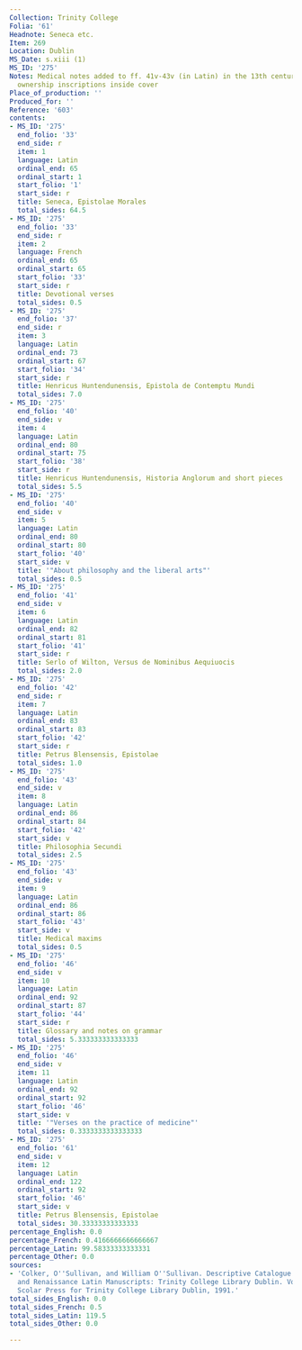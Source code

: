 ```yaml
---
Collection: Trinity College
Folia: '61'
Headnote: Seneca etc.
Item: 269
Location: Dublin
MS_Date: s.xiii (1)
MS_ID: '275'
Notes: Medical notes added to ff. 41v-43v (in Latin) in the 13th century ; 17th c
  ownership inscriptions inside cover
Place_of_production: ''
Produced_for: ''
Reference: '603'
contents:
- MS_ID: '275'
  end_folio: '33'
  end_side: r
  item: 1
  language: Latin
  ordinal_end: 65
  ordinal_start: 1
  start_folio: '1'
  start_side: r
  title: Seneca, Epistolae Morales
  total_sides: 64.5
- MS_ID: '275'
  end_folio: '33'
  end_side: r
  item: 2
  language: French
  ordinal_end: 65
  ordinal_start: 65
  start_folio: '33'
  start_side: r
  title: Devotional verses
  total_sides: 0.5
- MS_ID: '275'
  end_folio: '37'
  end_side: r
  item: 3
  language: Latin
  ordinal_end: 73
  ordinal_start: 67
  start_folio: '34'
  start_side: r
  title: Henricus Huntendunensis, Epistola de Contemptu Mundi
  total_sides: 7.0
- MS_ID: '275'
  end_folio: '40'
  end_side: v
  item: 4
  language: Latin
  ordinal_end: 80
  ordinal_start: 75
  start_folio: '38'
  start_side: r
  title: Henricus Huntendunensis, Historia Anglorum and short pieces
  total_sides: 5.5
- MS_ID: '275'
  end_folio: '40'
  end_side: v
  item: 5
  language: Latin
  ordinal_end: 80
  ordinal_start: 80
  start_folio: '40'
  start_side: v
  title: '"About philosophy and the liberal arts"'
  total_sides: 0.5
- MS_ID: '275'
  end_folio: '41'
  end_side: v
  item: 6
  language: Latin
  ordinal_end: 82
  ordinal_start: 81
  start_folio: '41'
  start_side: r
  title: Serlo of Wilton, Versus de Nominibus Aequiuocis
  total_sides: 2.0
- MS_ID: '275'
  end_folio: '42'
  end_side: r
  item: 7
  language: Latin
  ordinal_end: 83
  ordinal_start: 83
  start_folio: '42'
  start_side: r
  title: Petrus Blensensis, Epistolae
  total_sides: 1.0
- MS_ID: '275'
  end_folio: '43'
  end_side: v
  item: 8
  language: Latin
  ordinal_end: 86
  ordinal_start: 84
  start_folio: '42'
  start_side: v
  title: Philosophia Secundi
  total_sides: 2.5
- MS_ID: '275'
  end_folio: '43'
  end_side: v
  item: 9
  language: Latin
  ordinal_end: 86
  ordinal_start: 86
  start_folio: '43'
  start_side: v
  title: Medical maxims
  total_sides: 0.5
- MS_ID: '275'
  end_folio: '46'
  end_side: v
  item: 10
  language: Latin
  ordinal_end: 92
  ordinal_start: 87
  start_folio: '44'
  start_side: r
  title: Glossary and notes on grammar
  total_sides: 5.333333333333333
- MS_ID: '275'
  end_folio: '46'
  end_side: v
  item: 11
  language: Latin
  ordinal_end: 92
  ordinal_start: 92
  start_folio: '46'
  start_side: v
  title: '"Verses on the practice of medicine"'
  total_sides: 0.3333333333333333
- MS_ID: '275'
  end_folio: '61'
  end_side: v
  item: 12
  language: Latin
  ordinal_end: 122
  ordinal_start: 92
  start_folio: '46'
  start_side: v
  title: Petrus Blensensis, Epistolae
  total_sides: 30.33333333333333
percentage_English: 0.0
percentage_French: 0.4166666666666667
percentage_Latin: 99.58333333333331
percentage_Other: 0.0
sources:
- 'Colker, O''Sullivan, and William O''Sullivan. Descriptive Catalogue of the Mediaeval
  and Renaissance Latin Manuscripts: Trinity College Library Dublin. Vol. 2. Aldershot:
  Scolar Press for Trinity College Library Dublin, 1991.'
total_sides_English: 0.0
total_sides_French: 0.5
total_sides_Latin: 119.5
total_sides_Other: 0.0

---
```

